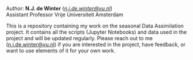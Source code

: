 Author: **N.J. de Winter** (*n.j.de.winter@vu.nl*)<br>
Assistant Professor Vrije Universiteit Amsterdam

This is a repository containing my work on the seasonal Data Assimilation project.
It contains all the scripts (Jupyter Notebooks) and data used in the project and will be updated regularly.
Please reach out to me (n.j.de.winter@vu.nl) if you are interested in the project, have feedback, or want to use elements of it for your own work.
